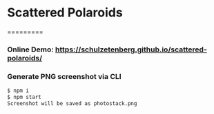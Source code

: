 # Scattered Polaroids
=========

### Online Demo: https://schulzetenberg.github.io/scattered-polaroids/

### Generate PNG screenshot via CLI
```sh
$ npm i
$ npm start
Screenshot will be saved as photostack.png
```
